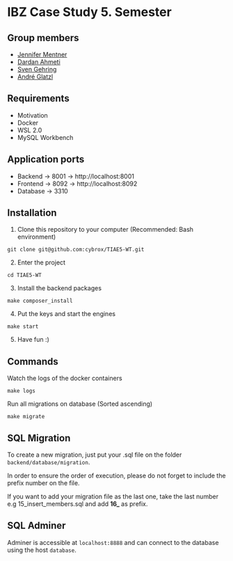 # IBZ Case Study 5. Semester

## Group members
- [Jennifer Mentner](https://github.com/JenniferSusann)
- [Dardan Ahmeti](https://github.com/dardii)
- [Sven Gehring](https://github.com/cybrox)
- [André Glatzl](https://github.com/glaand)

## Requirements
- Motivation
- Docker
- WSL 2.0
- MySQL Workbench

## Application ports
- Backend -> 8001 -> http://localhost:8001
- Frontend -> 8092 -> http://localhost:8092
- Database -> 3310

## Installation

1. Clone this repository to your computer (Recommended: Bash environment)
```
git clone git@github.com:cybrox/TIAE5-WT.git
```

2. Enter the project
```
cd TIAE5-WT
```

3. Install the backend packages
```
make composer_install
```

4. Put the keys and start the engines
```
make start
```

5. Have fun :)

## Commands

Watch the logs of the docker containers
```
make logs
```

Run all migrations on database (Sorted ascending)
```
make migrate
```

## SQL Migration

To create a new migration, just put your .sql file on the folder `backend/database/migration`.      

In order to ensure the order of execution, please do not forget to include the prefix number on the file.  

If you want to add your migration file as the last one, take the last number e.g 15_insert_members.sql and add **16_** as prefix.

## SQL Adminer

Adminer is accessible at `localhost:8888` and can connect to the database using the host `database`.
